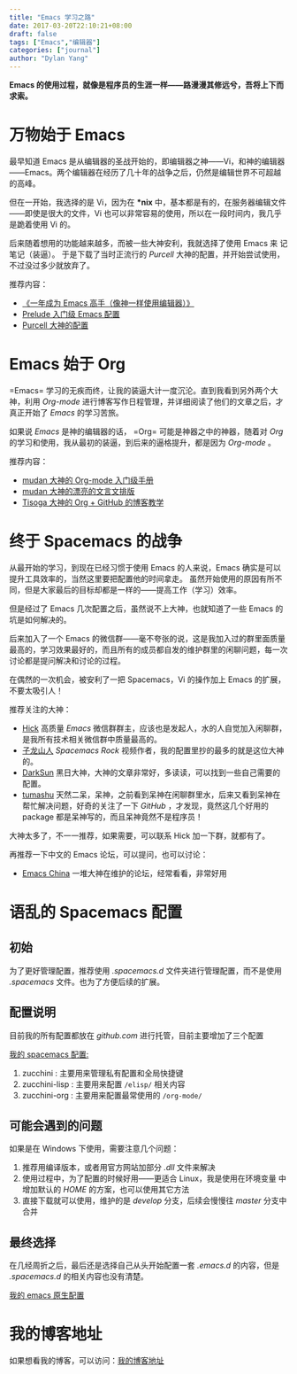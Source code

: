 ```yaml
---
title: "Emacs 学习之路"
date: 2017-03-20T22:10:21+08:00
draft: false
tags: ["Emacs","编辑器"]
categories: ["journal"]
author: "Dylan Yang"
---
```


**Emacs 的使用过程，就像是程序员的生涯一样——路漫漫其修远兮，吾将上下而求索。**

# 万物始于 Emacs

最早知道 Emacs 是从编辑器的圣战开始的，即编辑器之神——Vi，和神的编辑器——Emacs。两个编辑器在经历了几十年的战争之后，仍然是编辑世界不可超越的高峰。

但在一开始，我选择的是 Vi，因为在 __*nix__ 中，基本都是有的，在服务器编辑文件——即使是很大的文件，Vi 也可以非常容易的使用，所以在一段时间内，我几乎是跪着使用 Vi 的。

<!--more-->

后来随着想用的功能越来越多，而被一些大神安利，我就选择了使用 Emacs 来
记笔记（装逼）。
于是下载了当时正流行的 _Purcell_ 大神的配置，并开始尝试使用，不过没过多少就放弃了。

推荐内容：

- [《一年成为 Emacs 高手（像神一样使用编辑器）》](https://github.com/redguardtoo/mastering-emacs-in-one-year-guide/blob/master/guide-zh.org)
- [Prelude 入门级 Emacs 配置](https://github.com/bbatsov/prelude)
- [Purcell 大神的配置](https://github.com/purcell/emacs.d)

# Emacs 始于 Org

=Emacs= 学习的无疾而终，让我的装逼大计一度沉沦。直到我看到另外两个大神，利用 _Org-mode_ 进行博客写作日程管理，并详细阅读了他们的文章之后，才真正开始了 _Emacs_ 的学习苦旅。

如果说 _Emacs_ 是神的编辑器的话， =Org= 可能是神器之中的神器，随着对 _Org_ 的学习和使用，我从最初的装逼，到后来的逼格提升，都是因为 _Org-mode_ 。

推荐内容：

- [mudan 大神的 Org-mode 入门级手册](https://github.com/mudan/mudan.github.io/blob/master/Emacs/The_Org_Manual/The_Org_Manual.org)
- [mudan 大神的漂亮的文言文排版](https://github.com/mudan/mudan.github.io/blob/master/read/dx.org)
- [Tisoga 大神的 Org + GitHub 的博客教学](http://forrestchang.com/14824097554043.html)

# 终于 Spacemacs 的战争

从最开始的学习，到现在已经习惯于使用 Emacs 的人来说，Emacs 确实是可以提升工具效率的，当然这里要把配置他的时间拿走。
虽然开始使用的原因有所不同，但是大家最后的目标却都是一样的——提高工作（学习）效率。

但是经过了 Emacs 几次配置之后，虽然说不上大神，也就知道了一些 Emacs 的坑是如何解决的。

后来加入了一个 Emacs 的微信群——毫不夸张的说，这是我加入过的群里面质量最高的，学习效果最好的，而且所有的成员都自发的维护群里的闲聊问题，每一次讨论都是提问解决和讨论的过程。

在偶然的一次机会，被安利了一把 Spacemacs，Vi 的操作加上 Emacs 的扩展，不要太吸引人！

推荐关注的大神：

- [Hick](https://github.com/hick) 高质量 _Emacs_ 微信群群主，应该也是发起人，水的人自觉加入闲聊群，是我所有技术相关微信群中质量最高的。
- [子龙山人](https://github.com/zilongshanren) _Spacemacs Rock_ 视频作者，我的配置里抄的最多的就是这位大神的。
- [DarkSun](https://github.com/lujun9972)  黑日大神，大神的文章非常好，多读读，可以找到一些自己需要的配置。
- [tumashu](https://github.com/tumashu) 天然二呆，呆神，之前看到呆神在闲聊群里水，后来又看到呆神在帮忙解决问题，好奇的关注了一下 _GitHub_ ，才发现，竟然这几个好用的 package
  都是呆神写的，而且呆神竟然不是程序员！
  
大神太多了，不一一推荐，如果需要，可以联系 Hick 加一下群，就都有了。

再推荐一下中文的 Emacs 论坛，可以提问，也可以讨论：

- [Emacs China](https://emacs-china.org) 一堆大神在维护的论坛，经常看看，非常好用

# 语乱的 Spacemacs 配置

## 初始

为了更好管理配置，推荐使用 _.spacemacs.d_ 文件夹进行管理配置，而不是使用
_.spacemacs_ 文件。也为了方便后续的扩展。

## 配置说明

目前我的所有配置都放在 _github.com_ 进行托管，目前主要增加了三个配置

[我的 spacemacs 配置:](https://github.com/AboutEmacs/.spacemacs.d)

1. zucchini : 主要用来管理私有配置和全局快捷键
2. zucchini-lisp : 主要用来配置 `/elisp/` 相关内容
3. zucchini-org : 主要用来配置最常使用的 `/org-mode/`

## 可能会遇到的问题

如果是在 Windows 下使用，需要注意几个问题：

  1. 推荐用编译版本，或者用官方网站加部分 _.dll_ 文件来解决
  2. 使用过程中，为了配置的时候好用——更适合 Linux，我是使用在环境变量
    中增加默认的 _HOME_ 的方案，也可以使用其它方法
  3. 直接下载就可以使用，维护的是 _develop_ 分支，后续会慢慢往 _master_
    分支中合并

## 最终选择

在几经周折之后，最后还是选择自己从头开始配置一套 _.emacs.d_ 的内容，但是 _.spacemacs.d_ 的相关内容也没有清楚。
  
  [我的 emacs 原生配置](https://github.com/AboutEmacs/.emacs.d)

# 我的博客地址

如果想看我的博客，可以访问：[我的博客地址](https://zucchiniy.github.io)
